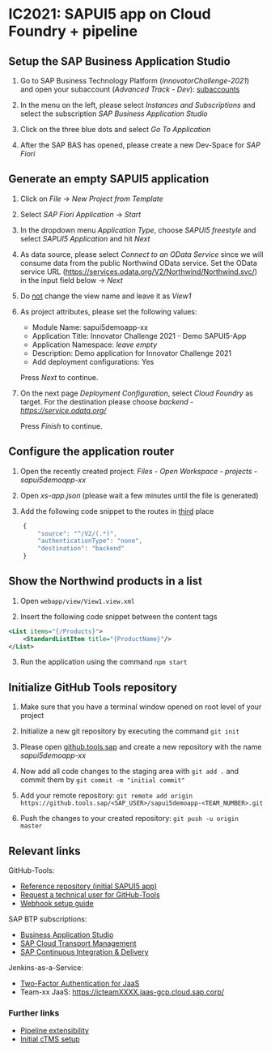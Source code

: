# IC2021: SAPUI5 app on Cloud Foundry + pipeline

## Setup the SAP Business Application Studio

1. Go to SAP Business Technology Platform (*InnovatorChallenge-2021*) and open your subaccount (*Advanced Track - Dev*): [subaccounts](https://cockpit.eu10.hana.ondemand.com/cockpit/#/globalaccount/724f2b9d-5057-43b4-9b47-2b4702833c2e/subaccounts)

2. In the menu on the left, please select *Instances and Subscriptions* and select the subscription *SAP Business Application Studio*

3. Click on the three blue dots and select *Go To Application*

4. After the SAP BAS has opened, please create a new Dev-Space for *SAP Fiori*

## Generate an empty SAPUI5 application

1. Click on *File* -> *New Project from Template*

2. Select *SAP Fiori Application* -> *Start*

3. In the dropdown menu *Application Type*, choose *SAPUI5 freestyle* and select *SAPUI5 Application* and hit *Next*

4. As data source, please select *Connect to an OData Service* since we will consume data from the public Northwind OData service. Set the OData service URL (https://services.odata.org/V2/Northwind/Northwind.svc/) in the input field below -> *Next*

5. Do <ins>not</ins> change the view name and leave it as *View1*

6. As project attributes, please set the following values:
    - Module Name: sapui5demoapp-xx
    - Application Title: Innovator Challenge 2021 - Demo SAPUI5-App
    - Application Namespace: *leave empty*
    - Description: Demo application for Innovator Challenge 2021
    - Add deployment configurations: Yes

    Press *Next* to continue.

7. On the next page *Deployment Configuration*, select *Cloud Foundry* as target. For the destination please choose *backend - https://service.odata.org/*

    Press *Finish* to continue.

## Configure the application router

1. Open the recently created project: *Files* - *Open Workspace* - *projects* - *sapui5demoapp-xx*

2. Open *xs-app.json* (please wait a few minutes until the file is generated)

3. Add the following code snippet to the routes in <ins>third</ins> place

```javascript
    {
        "source": "^/V2/(.*)",
        "authenticationType": "none",
        "destination": "backend"
    }
```

## Show the Northwind products in a list

1. Open `webapp/view/View1.view.xml`

2. Insert the following code snippet between the content tags
```xml
<List items="{/Products}">
    <StandardListItem title="{ProductName}"/>
</List>
```

3. Run the application using the command `npm start`

## Initialize GitHub Tools repository

1. Make sure that you have a terminal window opened on root level of your project

2. Initialize a new git repository by executing the command `git init`

3. Please open [github.tools.sap](https://github.tools.sap/) and create a new repository with the name *sapui5demoapp-xx*

4. Now add all code changes to the staging area with `git add .` and commit them by `git commit -m "initial commit"`

5. Add your remote repository: `git remote add origin https://github.tools.sap/<SAP_USER>/sapui5demoapp-<TEAM_NUMBER>.git`

6. Push the changes to your created repository: `git push -u origin master`

## Relevant links

GitHub-Tools:
- [Reference repository (initial SAPUI5 app)](https://github.tools.sap/D070317/ic2021-devops-learning-labs/tree/chapter1-basic-sapui5-app)
- [Request a technical user for GitHub-Tools](https://technical-user-management.github.tools.sap/)
- [Webhook setup guide](https://github.tools.sap/D070317/ic2021-devops-learning-labs/blob/master/webhook-setup.pdf)

SAP BTP subscriptions:
- [Business Application Studio](https://ic-adv-dev.eu10cf.applicationstudio.cloud.sap/index.html)
- [SAP Cloud Transport Management](https://ic-adv-dev.ts.cfapps.eu10.hana.ondemand.com/main/webapp/index.html)
- [SAP Continuous Integration & Delivery](https://ic-adv-dev.cicd.cfapps.eu10.hana.ondemand.com/ui/index.html)

Jenkins-as-a-Service:
- [Two-Factor Authentication for JaaS](https://accounts.sap.com/ui/protected/profilemanagement)
- Team-xx JaaS: https://icteamXXXX.jaas-gcp.cloud.sap.corp/

### Further links

- [Pipeline extensibility](https://www.project-piper.io/extensibility/)
- [Initial cTMS setup](https://help.sap.com/viewer/7f7160ec0d8546c6b3eab72fb5ad6fd8/Cloud/en-US/66fd7283c62f48adb23c56fb48c84a60.html)
